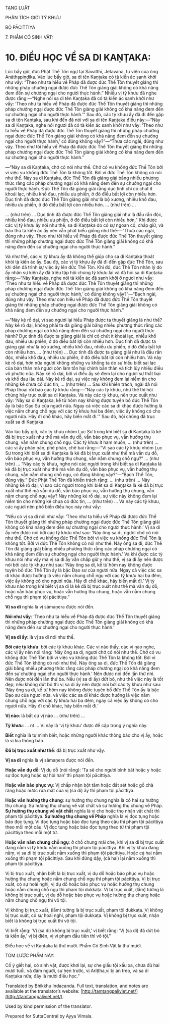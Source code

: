  

TẠNG LUẬT

PHÂN TÍCH GIỚI TỲ KHƯU

BỘ PĀCITTIYA

7\. PHẨM CÓ SINH VẬT:

# 10\. ĐIỀU HỌC VỀ SA DI KAṆṬAKA:

Lúc bấy giờ, đức Phật Thế Tôn ngự tại Sāvatthī, Jetavana, tu viện của ông Anāthapiṇḍika. Vào lúc bấy giờ, sa di tên Kaṇṭaka có tà kiến ác sanh khởi như vầy: “Theo như ta hiểu về Pháp đã được đức Thế Tôn thuyết giảng thì những pháp chướng ngại được đức Thế Tôn giảng giải không có khả năng đem đến sự chướng ngại cho người thực hành.” Nhiều vị tỳ khưu đã nghe được rằng:—“Nghe nói sa di tên Kaṇṭaka đã có tà kiến ác sanh khởi như vầy: ‘Theo như ta hiểu về Pháp đã được đức Thế Tôn thuyết giảng thì những pháp chướng ngại được đức Thế Tôn giảng giải không có khả năng đem đến sự chướng ngại cho người thực hành.’” Sau đó, các tỳ khưu ấy đã đi đến gặp sa di tên Kaṇṭaka, sau khi đến đã nói với sa di tên Kaṇṭaka điều này:—“Này sa di Kaṇṭaka, nghe nói ngươi đã có tà kiến ác sanh khởi như vầy: ‘Theo như ta hiểu về Pháp đã được đức Thế Tôn thuyết giảng thì những pháp chướng ngại được đức Thế Tôn giảng giải không có khả năng đem đến sự chướng ngại cho người thực hành,’ có đúng không vậy?”—“Thưa các ngài, đúng như vậy. Theo như tôi hiểu về Pháp đã được đức Thế Tôn thuyết giảng thì những pháp chướng ngại được đức Thế Tôn giảng giải không có khả năng đem đến sự chướng ngại cho người thực hành.”

—“Này sa di Kaṇṭaka, chớ có nói như thế. Chớ có vu khống đức Thế Tôn bởi vì việc vu khống đức Thế Tôn là không tốt. Bởi vì đức Thế Tôn không có nói như thế. Này sa di Kaṇṭaka, đức Thế Tôn đã giảng giải bằng nhiều phương thức rằng các pháp chướng ngại có khả năng đem đến sự chướng ngại cho người thực hành. Đức Thế Tôn đã giảng giải rằng dục tình chỉ có chút ít khoái lạc, nhiều khổ đau, nhiều ưu phiền, ở đó điều bất lợi còn nhiều hơn. Dục tình đã được đức Thế Tôn giảng giải như là bộ xương, nhiều khổ đau, nhiều ưu phiền, ở đó điều bất lợi còn nhiều hơn. … (như trên) …

… (như trên) … Dục tình đã được đức Thế Tôn giảng giải như là đầu rắn độc, nhiều khổ đau, nhiều ưu phiền, ở đó điều bất lợi còn nhiều hơn.” Khi được các vị tỳ khưu ấy nói như thế, sa di Kaṇṭaka do có sự ngoan cố, chấp giữ, và bảo thủ tà kiến ác ấy nên vẫn phát biểu giống như thế:—“Thưa các ngài, đúng như vậy. Theo như tôi hiểu về Pháp đã được đức Thế Tôn thuyết giảng thì những pháp chướng ngại được đức Thế Tôn giảng giải không có khả năng đem đến sự chướng ngại cho người thực hành.”

Và như thế, các vị tỳ khưu ấy đã không thể giúp cho sa di Kaṇṭaka thoát khỏi tà kiến ác ấy. Sau đó, các vị tỳ khưu ấy đã đi đến gặp đức Thế Tôn, sau khi đến đã trình sự việc ấy lên đức Thế Tôn. Khi đó, đức Thế Tôn nhân lý do ấy nhân sự kiện ấy đã triệu tập hội chúng tỳ khưu lại và đã hỏi sa di Kaṇṭaka rằng:—“Này Kaṇṭaka, nghe nói tà kiến ác đã sanh khởi ở ngươi như vầy: ‘Theo như ta hiểu về Pháp đã được đức Thế Tôn thuyết giảng thì những pháp chướng ngại được đức Thế Tôn giảng giải không có khả năng đem đến sự chướng ngại cho người thực hành,’ có đúng không vậy?”—“Bạch ngài, đúng như vậy. Theo như con hiểu về Pháp đã được đức Thế Tôn thuyết giảng thì những pháp chướng ngại được đức Thế Tôn giảng giải không có khả năng đem đến sự chướng ngại cho người thực hành.”

—“Này kẻ rồ dại, vì sao ngươi lại hiểu Pháp được ta thuyết giảng là như thế? Này kẻ rồ dại, không phải ta đã giảng giải bằng nhiều phương thức rằng các pháp chướng ngại có khả năng đem đến sự chướng ngại cho người thực hành? Dục tình đã được ta giảng giải là chỉ có chút ít khoái lạc, nhiều khổ đau, nhiều ưu phiền, ở đó điều bất lợi còn nhiều hơn. Dục tình đã được ta giảng giải như là bộ xương, nhiều khổ đau, nhiều ưu phiền, ở đó điều bất lợi còn nhiều hơn. … (như trên) … Dục tình đã được ta giảng giải như là đầu rắn độc, nhiều khổ đau, nhiều ưu phiền, ở đó điều bất lợi còn nhiều hơn. Và này kẻ rồ dại, hơn nữa ngươi không những vu khống ta do sự hiểu biết sai lạc của bản thân mà ngươi còn làm tổn hại chính bản thân và tích lũy nhiều điều vô phước nữa. Này kẻ rồ dại, bởi vì điều ấy sẽ đem lại cho ngươi sự thất bại và khổ đau lâu dài. Này kẻ rồ dại, sự việc này không đem lại niềm tin cho những kẻ chưa có đức tin, … (như trên) … Sau khi khiển trách, ngài đã nói Pháp thoại rồi bảo các tỳ khưu rằng:—“Này các tỳ khưu, như thế thì hội chúng hãy trục xuất sa di Kaṇṭaka. Và này các tỳ khưu, nên trục xuất như vầy: ‘Này sa di Kaṇṭaka, kể từ hôm nay không được tuyên bố đức Thế Tôn ấy là bậc Đạo Sư của ngươi nữa. Ngay cả việc các sa di khác được hưởng là việc nằm chung chỗ ngụ với các tỳ khưu hai ba đêm, việc ấy không có cho ngươi nữa. Hãy đi chỗ khác, hãy biến mất đi.’” Sau đó, hội chúng đã trục xuất sa di Kaṇṭaka.

Vào lúc bấy giờ, các tỳ khưu nhóm Lục Sư trong khi biết sa di Kaṇṭaka là kẻ đã bị trục xuất như thế mà vẫn dụ dỗ, vẫn bảo phục vụ, vẫn hưởng thụ chung, vẫn nằm chung chỗ ngụ. Các tỳ khưu ít ham muốn, … (như trên) … các vị ấy phàn nàn, phê phán, chê bai rằng:—“Vì sao các tỳ khưu nhóm Lục Sư trong khi biết sa di Kaṇṭaka là kẻ đã bị trục xuất như thế mà vẫn dụ dỗ, vẫn bảo phục vụ, vẫn hưởng thụ chung, vẫn nằm chung chỗ ngụ?” … (như trên) … “Này các tỳ khưu, nghe nói các ngươi trong khi biết sa di Kaṇṭaka là kẻ đã bị trục xuất như thế mà vẫn dụ dỗ, vẫn bảo phục vụ, vẫn hưởng thụ chung, vẫn nằm chung chỗ ngụ, có đúng không vậy?”—“Bạch Thế Tôn, đúng vậy.” Đức Phật Thế Tôn đã khiển trách rằng: … (như trên) … Này những kẻ rồ dại, vì sao các ngươi trong khi biết sa di Kaṇṭaka là kẻ đã bị trục xuất như thế mà vẫn dụ dỗ, vẫn bảo phục vụ, vẫn hưởng thụ chung, vẫn nằm chung chỗ ngụ vậy? Này những kẻ rồ dại, sự việc này không đem lại niềm tin cho những kẻ chưa có đức tin, … (như trên) … Và này các tỳ khưu, các ngươi nên phổ biến điều học này như vầy:

“Nếu có vị sa di nói như vầy: ‘Theo như ta hiểu về Pháp đã được đức Thế Tôn thuyết giảng thì những pháp chướng ngại được đức Thế Tôn giảng giải không có khả năng đem đến sự chướng ngại cho người thực hành.’ Vị sa di ấy nên được nói bởi các tỳ khưu như sau: ‘Này ông sa di, ngươi chớ có nói như thế. Chớ có vu khống đức Thế Tôn bởi vì việc vu khống đức Thế Tôn là không tốt. Bởi vì đức Thế Tôn không có nói như thế. Này ông sa di, đức Thế Tôn đã giảng giải bằng nhiều phương thức rằng các pháp chướng ngại có khả năng đem đến sự chướng ngại cho người thực hành.’ Và khi được các tỳ khưu nói như vậy mà vị sa di ấy vẫn chấp giữ y như thế, vị sa di ấy nên được nói bởi các tỳ khưu như sau: ‘Này ông sa di, kể từ hôm nay không được tuyên bố đức Thế Tôn ấy là bậc Đạo sư của ngươi nữa. Ngay cả việc các sa di khác được hưởng là việc nằm chung chỗ ngụ với các tỳ khưu hai ba đêm, việc ấy không có cho ngươi nữa. Hãy đi chỗ khác, hãy biến mất đi.’ Vị tỳ khưu nào trong khi biết vị sa di là kẻ đã bị trục xuất như thế mà vẫn dụ dỗ, hoặc vẫn bảo phục vụ, hoặc vẫn hưởng thụ chung, hoặc vẫn nằm chung chỗ ngụ thì phạm tội pācittiya.”

**Vị sa di** nghĩa là vị sāmaṇera được nói đến.

**Nói như vầy**: ‘Theo như ta hiểu về Pháp đã được đức Thế Tôn thuyết giảng thì những pháp chướng ngại được đức Thế Tôn giảng giải không có khả năng đem đến sự chướng ngại cho người thực hành.’

**Vị sa di ấy**: là vị sa di nói như thế.

**Bởi các tỳ khưu**: bởi các tỳ khưu khác. Các vị nào thấy, các vị nào nghe, các vị ấy nên nói rằng: ‘Này ông sa di, ngươi chớ có nói như thế. Chớ có vu khống đức Thế Tôn bởi vì việc vu khống đức Thế Tôn là không tốt. Bởi vì đức Thế Tôn không có nói như thế. Này ông sa di, đức Thế Tôn đã giảng giải bằng nhiều phương thức rằng các pháp chướng ngại có khả năng đem đến sự chướng ngại cho người thực hành.’ Nên được nói đến lần thứ nhì. Nên được nói đến lần thứ ba. Nếu (vị sa di ấy) dứt bỏ, như thế việc này là tốt đẹp; nếu không dứt bỏ thì vị sa di ấy nên được nói bởi các tỳ khưu như sau: ‘Này ông sa di, kể từ hôm nay không được tuyên bố đức Thế Tôn ấy là bậc Đạo sư của ngươi nữa, và việc các sa di khác được hưởng là việc nằm chung chỗ ngụ với các tỳ khưu hai ba đêm, ngay cả việc ấy không có cho ngươi nữa. Hãy đi chỗ khác, hãy biến mất đi.’

**Vị nào**: là bất cứ vị nào … (như trên) …

**Tỳ khưu**: … nt … Vị này là ‘vị tỳ khưu’ được đề cập trong ý nghĩa này.

**Biết** nghĩa là tự mình biết, hoặc những người khác thông báo cho vị ấy, hoặc là vị kia thông báo.

**Đã bị trục xuất như thế**: đã bị trục xuất như vậy.

**Vị sa di** nghĩa là vị sāmaṇera được nói đến.

**Hoặc vẫn dụ dỗ**: Vị dụ dỗ (nói rằng): ‘Ta sẽ cho ngươi bình bát hoặc y hoặc sự đọc tụng hoặc sự hỏi han’ thì phạm tội pācittiya.

**Hoặc vẫn bảo phục vụ**: Vị chấp nhận bột tắm hoặc đất sét hoặc gỗ chà răng hoặc nước rửa mặt của vị (sa di) ấy thì phạm tội pācittiya.

**Hoặc vẫn hưởng thụ chung**: sự hưởng thụ chung nghĩa là có hai sự hưởng thụ chung: Sự hưởng thụ chung về vật chất và sự hưởng thụ chung về Pháp. **Sự hưởng thụ chung về vật chất** nghĩa là vị cho hoặc thọ nhận vật chất thì phạm tội pācittiya. **Sự hưởng thụ chung về Pháp** nghĩa là vị đọc tụng hoặc bảo đọc tụng. Vị đọc tụng hoặc bảo đọc tụng theo câu thì phạm tội pācittiya theo mỗi một câu. Vị đọc tụng hoặc bảo đọc tụng theo từ thì phạm tội pācittiya theo mỗi một từ.

**Hoặc vẫn nằm chung chỗ ngụ**: ở chỗ chung mái che, khi vị sa di bị trục xuất đang nằm vị tỳ khưu nằm xuống thì phạm tội pācittiya. Khi vị tỳ khưu đang nằm, vị sa di bị trục xuất nằm xuống thì phạm tội pācittiya. Hoặc cả hai nằm xuống thì phạm tội pācittiya. Sau khi đứng dậy, (cả hai) lại nằm xuống thì phạm tội pācittiya.

Vị bị trục xuất, nhận biết là bị trục xuất, vị dụ dỗ hoặc bảo phục vụ hoặc hưởng thụ chung hoặc nằm chung chỗ ngụ thì phạm tội pācittiya. Vị bị trục xuất, có sự hoài nghi, vị dụ dỗ hoặc bảo phục vụ hoặc hưởng thụ chung hoặc nằm chung chỗ ngụ thì phạm tội dukkaṭa. Vị bị trục xuất, (lầm) tưởng là không bị trục xuất, vị dụ dỗ hoặc bảo phục vụ hoặc hưởng thụ chung hoặc nằm chung chỗ ngụ thì vô tội.

Vị không bị trục xuất, (lầm) tưởng là bị trục xuất, phạm tội dukkaṭa. Vị không bị trục xuất, có sự hoài nghi, phạm tội dukkaṭa. Vị không bị trục xuất, nhận biết là không bị trục xuất thì vô tội.

Vị biết rằng: ‘Vị (sa di) không bị trục xuất,’ vị biết rằng: ‘Vị (sa di) đã dứt bỏ tà kiến ấy,’ vị bị điên, vị vi phạm đầu tiên thì vô tội.”

Điều học về vị Kaṇṭaka là thứ mười. Phẩm Có Sinh Vật là thứ mười.

TÓM LƯỢC PHẨM NÀY:

Cố ý giết hại, có sinh vật, được khơi lại, sự che giấu tội xấu xa, chưa đủ hai mươi tuổi, và đám người, sự hẹn trước, vị Ariṭṭha,vị bị án treo, và sa di Kaṇṭaka nữa; đây là mười điều học.”

Translated by Bhikkhu Indacanda. Full text, translation, and notes are available at the translator’s website: [http://tamtangpaliviet.net/](http://tamtangpaliviet.net/).

Used by kind permission of the translator.

Prepared for SuttaCentral by Ayya Vimala.
